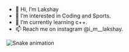 - 👋 Hi, I’m Lakshay
- 👀 I’m interested in Coding and Sports.
- 🌱 I’m currently learning c++.
- 📫 Reach me on instagram @i_m__lakshay.

<!---
m-lakshay/m-lakshay is a ✨ special ✨ repository because its `README.md` (this file) appears on your GitHub profile.
You can click the Preview link to take a look at your changes.
--->





![Snake animation]([https://github.com/{{m-lakshay}}/{{m-lakshay}}/blob/output/github-contribution-grid-snake.sv](https://github.com/m-lakshay/m-lakshay/blob/output/github-contribution-grid-snake.svg))
